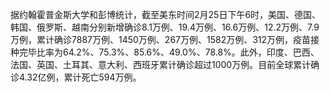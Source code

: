据约翰霍普金斯大学和彭博统计，截至美东时间2月25日下午6时，美国、德国、韩国、俄罗斯、越南分别新增确诊8.1万例、19.4万例、16.6万例、12.2万例、7.9万例，累计确诊7887万例、1450万例、267万例、1582万例、312万例，疫苗接种完毕比率为64.2%、75.3%、85.6%、49.0%、78.8%。此外，印度、巴西、法国、英国、土耳其、意大利、西班牙累计确诊超过1000万例。目前全球累计确诊4.32亿例，累计死亡594万例。